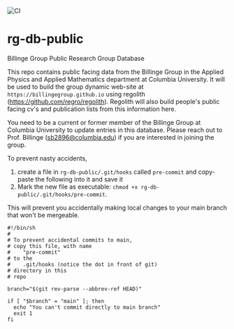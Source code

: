 ![CI](https://github.com/billingegroup/rg-db-public/actions/workflows/main.yml/badge.svg)
# rg-db-public
Billinge Group Public Research Group Database


This repo contains public facing data from the Billinge Group in the Applied
Physics and Applied Mathematics department at Columbia University.  It will be used 
to build the group dynamic web-site at `https://billingegroup.github.io` using
regolith (https://github.com/regro/regolith).  Regolith will also build 
people's public facing cv's and publication lists from this information here.

You need to be a current or former member of the Billinge Group at Columbia
University to update entries in this database.  Please reach out to Prof. 
Billinge (sb2896@columbia.edu) if you are interested in joining the group.

To prevent nasty accidents,
1. create a file in `rg-db-public/.git/hooks` called `pre-commit` and copy-paste the 
 following into it and save it
2. Mark the new file as executable: `chmod +x rg-db-public/.git/hooks/pre-commit`.

This will prevent you accidentally making local changes to your main branch that won't 
be mergeable.
```
#!/bin/sh
#
# To prevent accidental commits to main,
# copy this file, with name 
#    "pre-commit" 
# to the 
#    .git/hooks (notice the dot in front of git)
# directory in this 
# repo

branch="$(git rev-parse --abbrev-ref HEAD)"

if [ "$branch" = "main" ]; then
  echo "You can't commit directly to main branch"
  exit 1
fi
```
